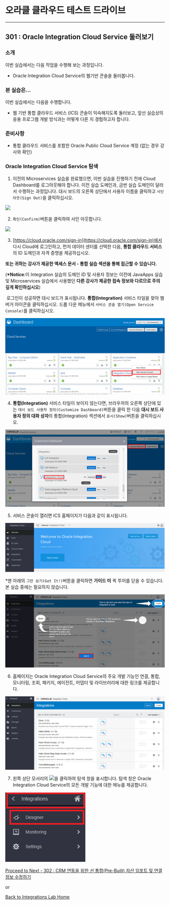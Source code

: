 # 오라클 클라우드 테스트 드라이브 #
-----
## 301 : Oracle Integration Cloud Service 둘러보기 ##


### 소개 ###
이번 실습에서는 다음 작업을 수행해 보는 과정입니다.
- Oracle Integration Cloud Service의 웹기반 콘솔을 둘러봅니다.


### 본 실습은... ###
이번 실습에서는 다음을 수행합니다.
- 웹 기반 통합 클라우드 서비스 (ICS) 콘솔이 익숙해지도록 둘러보고, 앞선 실습상의 응용 프로그램 개발 방식과는 어떻게 다른 지 경험하고자 합니다.


### 준비사항 ###

- 통합 클라우드 서비스를 포함한 Oracle Public Cloud Service 계정 (없는 경우 강사와 확인)


### Oracle Integration Cloud Service 탐색 ###

1. 이전의 Microservices 실습을 완료했으면, 이번 실습을 진행하기 전에 Cloud Dashboard를 로그아웃해야 합니다. 이전 실습 도메인과, 금번 실습 도메인이 달라서 수행하는 과정입니다. 대시 보드의 오른쪽 상단에서 사용자 이름을 클릭하고 `사인 아웃(Sign Out)`을 클릭하십시오.

  ![](images/301/00.logout.png)


2. `확인(Confirm)`버튼을 클릭하여 사인 아웃합니다.

  ![](images/301/00.logout.confirm.png)


3. [https://cloud.oracle.com/sign-in](https://cloud.oracle.com/sign-in)에서 다시 Cloud에 로그인하고, 먼저 데이터 센터를 선택한 다음, **통합 클라우드 서비스**의 ID 도메인과 자격 증명을 제공하십시오.

  **또는 귀하는 강사가 제공한 액세스 문서 - 통합 실습 섹션을 통해 접근할 수 있습니다.**

  (**\*Notice**:이 Integration 실습의 도메인 ID 및 사용자 정보는 이전에 JavaApps 실습 및 Microservices 실습에서 사용했던 **다른 강사가 제공한 접속 정보와 다르므로 주의 깊게 확인하십시오**)

  로그인이 성공하면 대시 보드가 표시됩니다. **통합(Integration)** 서비스 타일을 찾아 햄버거 아이콘을 클릭하십시오. 드롭 다운 메뉴에서 `서비스 콘솔 열기(Open Service Console)`를 클릭하십시오.

  ![](images/301/01.dashboard.png)


4. **통합(Integration)** 서비스 타일이 보이지 않는다면, 브라우저의 오른쪽 상단에 있는 `대시 보드 사용자 정의(Customize Dashboard)`버튼을 클릭 한 다음 **대시 보드 사용자 정의 대화 상자**의 통합(Integration) 섹션에서 `표시(Show)`버튼을 클릭하십시오.

  ![](images/301/02.dashboard.png)


5. 서비스 콘솔이 열리면 ICS 홈페이지가 다음과 같이 표시됩니다.

  ![](images/301/03.home.png)


\*맨 아래의 `그만 보기(Got It!)`버튼을 클릭하면 **가이드 미** 퀵 투어를 닫을 수 있습니다. 본 실습 중에는 필요하지 않습니다.

  ![](images/301/04.ics_overlays.png)


6. 홈페이지는 Oracle Integration Cloud Service의 주요 개발 기능인 연결, 통합, 모니터링, 조회, 패키지, 에이전트, 어댑터 및 라이브러리에 대한 링크를 제공합니다.

  ![](images/301/05.ics_designer_portal.png)


7. 왼쪽 상단 모서리의 ![](images/301/06.main_hamburger.png)을 클릭하여 탐색 창을 표시합니다.
  탐색 창은 Oracle Integration Cloud Service의 모든 개발 기능에 대한 메뉴를 제공합니다.

  ![](images/301/07.navigation_pane.png)




[Proceed to Next - 302 : CRM 연동을 위한 선 통합(Pre-Built) 자산 임포트 및 연결 정보 수정하기](302-IntegrationsLab.md)

or

[Back to Integrations Lab Home](README.md)
